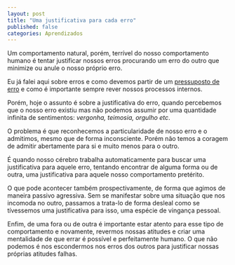 ```yaml
---
layout: post
title: "Uma justificativa para cada erro"
published: false
categories: Aprendizados
---
```


Um comportamento natural, porém, terrível do nosso comportamento humano é tentar justificar nossos erros procurando um erro do outro que minimize ou anule o nosso próprio erro. 

Eu já falei aqui sobre erros e como devemos partir de um [pressuposto de erro](https://www.brunopellizzetti.com.br/aprendizados/2024/06/24/pressuposto-do-erro.html) e como é importante sempre rever nossos processos internos. 

Porém, hoje o assunto é sobre a justificativa do erro, quando percebemos que o nosso erro existiu mas não podemos assumir por uma quantidade infinita de sentimentos: _vergonha, teimosia, orgulho etc_. 

O problema é que reconhecemos a particularidade de nosso erro e o admitimos, mesmo que de forma inconsciente. Porém não temos a coragem de admitir abertamente para si e muito menos para o outro. 

É quando nosso cérebro trabalha automaticamente para buscar uma justificativa para aquele erro, tentando encontrar de alguma forma ou de outra, uma justificativa para aquele nosso comportamento pretérito. 

O que pode acontecer também prospectivamente, de forma que agimos de maneira passivo agressiva. Sem se manifestar sobre uma situação que nos incomoda no outro, passamos a trata-lo de forma desleal como se tívessemos uma justificativa para isso, uma espécie de vingança pessoal. 

Enfim, de uma fora ou de outra é importante estar atento para esse tipo de comportamento e novamente, revermos nossas atitudes e criar uma mentalidade de que errar é possível e perfeitamente humano. O que não podemos é nos escondermos nos erros dos outros para justificar nossas próprias atitudes falhas.